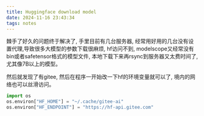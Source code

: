 ```yaml
---
title: Huggingface download model
date: 2024-11-16 23:43:34
tags: notes
---
```


棘手了好久的问题终于解决了, 手里目前有几台服务器, 经常用好用的几台没有设置代理,导致很多大模型的参数下载很麻烦, hf访问不到, modelscope又经常没有bin或者safetensor格式的模型文件, 本地下载下来再rsync到服务器又太费时间了, 尤其像7B以上的模型。

然后就发现了有gitee, 然后在程序一开始改一下hf的环境变量就可以了, 境内的网络也可以丝滑访问。

```python
import os
os.environ["HF_HOME"] = "~/.cache/gitee-ai"
os.environ["HF_ENDPOINT"] = "https://hf-api.gitee.com"
```
